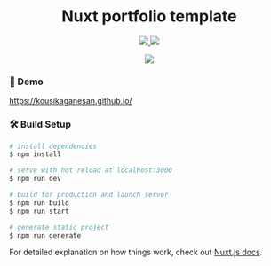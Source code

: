 <h1 align="center">Nuxt portfolio template</h1>
<p align="center">
    <a href="#">
        <img src="https://badges.frapsoft.com/os/v1/open-source.svg?v=103">
    </a>
    <a href="#">
        <img src="https://img.shields.io/badge/PRs-Welcome-brightgreen.svg?style=flat">
    </a>
</p>

<p align="center">
   <a href="#">
      <img src="https://user-images.githubusercontent.com/20679183/87231369-4d903180-c3d4-11ea-80b3-5fb017bb973d.png">
   </a>
</p>

### 🚀 Demo

https://kousikaganesan.github.io/

### 🛠 Build Setup

```bash
# install dependencies
$ npm install

# serve with hot reload at localhost:3000
$ npm run dev

# build for production and launch server
$ npm run build
$ npm run start

# generate static project
$ npm run generate
```

For detailed explanation on how things work, check out [Nuxt.js docs](https://nuxtjs.org).
